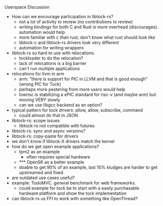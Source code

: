 Userspace Discussion

- How can we encourage participation in libtock-rs?
  - not a lot of activity to review (no contributions to review)
  - writing bindings for both C and Rust is more overhead (discourages). automation would help
  - more familiar with c than rust, don't know what rust should look like
  - libtock-c and libtock-rs drivers look very different
  - automation for writing wrappers
- libtock-rs so hard to use with relocations
  - tockloader to do the relocation?
  - lack of relocations is a big barrier
  - can't run multiple applications
- relocations for llvm in arm
  - arm: "there is support for PIC in LLVM and that is good enough" (wrong PIC for Tock)
  - perhaps more pestering from more users would help
  - lowrisc is stabilizing a ePIC standard for risc-v (and maybe arm) but moving VERY slowly
  - can we use libgcc backend as an option?
- typical pattern for tock drivers: allow, allow, subscribe, command
  - could almost do that in JSON
- libtock-rs: scope issues
  - libtock-rs not compatible with futures
- libtock-rs: sync and async versions?
- libtock-rs: copy-paste for drivers
- we don't know if libtock-X drivers match the kernel
- how do we get open example applications?
  - tpm2 as an example
    - often requires special hardware
  - *** OpenSK as a better example
  - doable to get 90% of an example, last 10% kludges are harder to get upstreamed and fixed
- are outdated use cases useful?
- example: TodoMVC. general benchmark for web frameworks.
  - could example for tock be to start with a easily purchasable hardware platform and show the tock implementation
- can libtock-rs us FFI to work with something like OpenThread?
